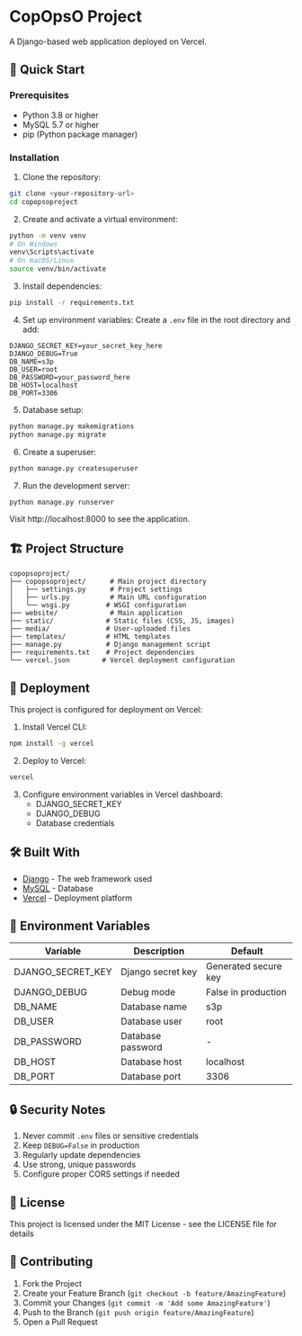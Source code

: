 # CopOpsO Project

A Django-based web application deployed on Vercel.

## 🚀 Quick Start

### Prerequisites
- Python 3.8 or higher
- MySQL 5.7 or higher
- pip (Python package manager)

### Installation

1. Clone the repository:
```bash
git clone <your-repository-url>
cd copopsoproject
```

2. Create and activate a virtual environment:
```bash
python -m venv venv
# On Windows
venv\Scripts\activate
# On macOS/Linux
source venv/bin/activate
```

3. Install dependencies:
```bash
pip install -r requirements.txt
```

4. Set up environment variables:
Create a `.env` file in the root directory and add:
```
DJANGO_SECRET_KEY=your_secret_key_here
DJANGO_DEBUG=True
DB_NAME=s3p
DB_USER=root
DB_PASSWORD=your_password_here
DB_HOST=localhost
DB_PORT=3306
```

5. Database setup:
```bash
python manage.py makemigrations
python manage.py migrate
```

6. Create a superuser:
```bash
python manage.py createsuperuser
```

7. Run the development server:
```bash
python manage.py runserver
```

Visit http://localhost:8000 to see the application.

## 🏗️ Project Structure

```
copopsoproject/
├── copopsoproject/      # Main project directory
│   ├── settings.py      # Project settings
│   ├── urls.py          # Main URL configuration
│   └── wsgi.py         # WSGI configuration
├── website/             # Main application
├── static/             # Static files (CSS, JS, images)
├── media/              # User-uploaded files
├── templates/          # HTML templates
├── manage.py           # Django management script
├── requirements.txt    # Project dependencies
└── vercel.json        # Vercel deployment configuration
```

## 🚀 Deployment

This project is configured for deployment on Vercel:

1. Install Vercel CLI:
```bash
npm install -g vercel
```

2. Deploy to Vercel:
```bash
vercel
```

3. Configure environment variables in Vercel dashboard:
   - DJANGO_SECRET_KEY
   - DJANGO_DEBUG
   - Database credentials

## 🛠️ Built With

- [Django](https://www.djangoproject.com/) - The web framework used
- [MySQL](https://www.mysql.com/) - Database
- [Vercel](https://vercel.com/) - Deployment platform

## 📝 Environment Variables

| Variable | Description | Default |
|----------|-------------|---------|
| DJANGO_SECRET_KEY | Django secret key | Generated secure key |
| DJANGO_DEBUG | Debug mode | False in production |
| DB_NAME | Database name | s3p |
| DB_USER | Database user | root |
| DB_PASSWORD | Database password | - |
| DB_HOST | Database host | localhost |
| DB_PORT | Database port | 3306 |

## 🔒 Security Notes

1. Never commit `.env` files or sensitive credentials
2. Keep `DEBUG=False` in production
3. Regularly update dependencies
4. Use strong, unique passwords
5. Configure proper CORS settings if needed

## 📄 License

This project is licensed under the MIT License - see the LICENSE file for details

## 🤝 Contributing

1. Fork the Project
2. Create your Feature Branch (`git checkout -b feature/AmazingFeature`)
3. Commit your Changes (`git commit -m 'Add some AmazingFeature'`)
4. Push to the Branch (`git push origin feature/AmazingFeature`)
5. Open a Pull Request 